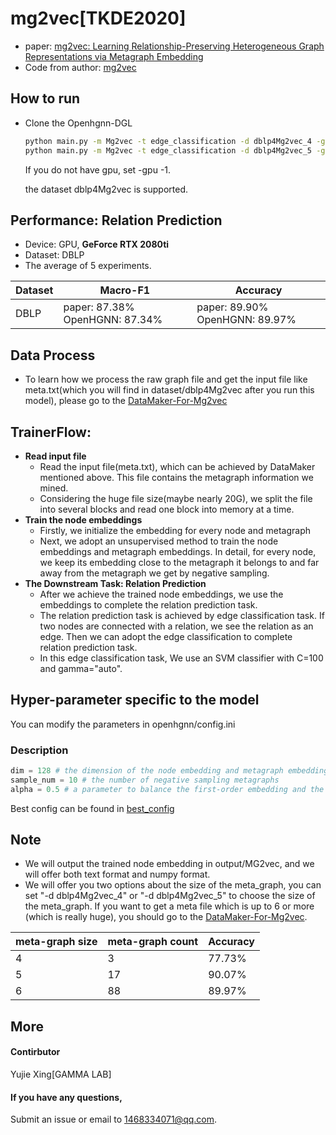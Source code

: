 # mg2vec[TKDE2020]

-   paper: [mg2vec: Learning Relationship-Preserving Heterogeneous Graph Representations via Metagraph Embedding](https://ieeexplore.ieee.org/document/9089251)
-   Code from author: [mg2vec](https://github.com/zwtywwq/mg2vec)

## How to run

- Clone the Openhgnn-DGL

  ```bash
  python main.py -m Mg2vec -t edge_classification -d dblp4Mg2vec_4 -g 0 # meta_graph's size is up to 4 
  python main.py -m Mg2vec -t edge_classification -d dblp4Mg2vec_5 -g 0 # meta_graph's size is up to 5
  ```

  If you do not have gpu, set -gpu -1.

  the dataset dblp4Mg2vec is supported.

## Performance: Relation Prediction

-   Device: GPU, **GeForce RTX 2080ti**
-   Dataset: DBLP
-   The average of 5 experiments.

| Dataset             | Macro-F1                           | Accuracy                            |
| ------------------- |------------------------------------|-------------------------------------|
| DBLP                | paper: 87.38%    OpenHGNN:  87.34% | paper:  89.90%    OpenHGNN:  89.97% |

## Data Process

-   To learn how we process the raw graph file and get the input file like meta.txt(which you will find in dataset/dblp4Mg2vec after you run this model), please go to the [DataMaker-For-Mg2vec](https://github.com/null-xyj/DataMaker-For-Mg2vec)

## TrainerFlow:

-   **Read input file**
    - Read the input file(meta.txt), which can be achieved by DataMaker mentioned above. This file contains the metagraph information we mined.
    - Considering the huge file size(maybe nearly 20G), we split the file into several blocks and read one block into memory at a time.
-   **Train the node embeddings**
    -   Firstly, we initialize the embedding for every node and metagraph
    -   Next, we adopt an unsupervised method to train the node embeddings and metagraph embeddings. In detail, for every node, we keep its embedding close to the metagraph it belongs to and far away from the metagraph we get by negative sampling.
-   **The Downstream Task: Relation Prediction**
    - After we achieve the trained node embeddings, we use the embeddings to complete the relation prediction task.
    - The relation prediction task is achieved by edge classification task. If two nodes are connected with a relation, we see the relation as an edge. Then we can adopt the edge classification to complete relation prediction task.
    - In this edge classification task, We use an SVM classifier with C=100 and gamma="auto". 

## Hyper-parameter specific to the model

You can modify the parameters in openhgnn/config.ini

### Description

```python
dim = 128 # the dimension of the node embedding and metagraph embedding 						
sample_num = 10 # the number of negative sampling metagraphs		 			   
alpha = 0.5 # a parameter to balance the first-order embedding and the second-order embedding
```

Best config can be found in [best_config](../../utils/best_config.py)

## Note
- We will output the trained node embedding in output/MG2vec, and we will offer both text format and numpy format.
- We will offer you two options about the size of the meta_graph, you can set "-d dblp4Mg2vec_4" or "-d dblp4Mg2vec_5" to choose the size of the meta_graph. If you want to get a meta file which is up to 6 or more (which is really huge), you should go to the [DataMaker-For-Mg2vec](https://github.com/null-xyj/DataMaker-For-Mg2vec).

| meta-graph size | meta-graph count | Accuracy |
|-----------------|------------------|----------|
| 4               | 3                | 77.73%   | 
| 5               | 17               | 90.07%   | 
| 6               | 88               | 89.97%   | 


## More

#### Contirbutor

Yujie Xing[GAMMA LAB]

#### If you have any questions,

Submit an issue or email to 1468334071@qq.com.

